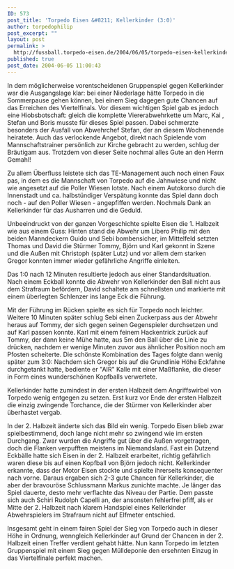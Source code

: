 ```yaml
---
ID: 573
post_title: 'Torpedo Eisen &#8211; Kellerkinder (3:0)'
author: torpedophilip
post_excerpt: ""
layout: post
permalink: >
  http://fussball.torpedo-eisen.de/2004/06/05/torpedo-eisen-kellerkinder-30/
published: true
post_date: 2004-06-05 11:00:43
---
```

In dem möglicherweise vorentscheidenen Gruppenspiel gegen Kellerkinder war die Ausgangslage klar: bei einer Niederlage hätte Torpedo in die Sommerpause gehen können, bei einem Sieg dagegen gute Chancen auf das Erreichen des Viertelfinals. Vor diesem wichtigen Spiel gab es jedoch eine Hiobsbotschaft: gleich die komplette Viererabwehrkette um Marc, Kai , Stefan und Boris musste für dieses Spiel passen. Dabei schmerzte besonders der Ausfall von Abwehrchef Stefan, der an diesem Wochenende heiratete. Auch das verlockende Angebot, direkt nach Spielende vom Mannschaftstrainer persönlich zur Kirche gebracht zu werden, schlug der Bräutigam aus. Trotzdem von dieser Seite nochmal alles Gute an den Herrn Gemahl!

Zu allem Überfluss leistete sich das TE-Management auch noch einen Faux pas, in dem es die Mannschaft von Torpedo auf die Jahnwiese und nicht wie angesetzt auf die Poller Wiesen lotste. Nach einem Autokorso durch die Innenstadt und ca. halbstündiger Verspätung konnte das Spiel dann doch noch - auf den Poller Wiesen - angepfiffen werden. Nochmals Dank an Kellerkinder für das Ausharren und die Geduld.

Unbeeindruckt von der ganzen Vorgeschichte spielte Eisen die 1. Halbzeit wie aus einem Guss: Hinten stand die Abwehr um Libero Philip mit den beiden Manndeckern Guido und Sebi bombensicher, im Mittelfeld setzten Thomas und David die Stürmer Tommy, Björn und Karl gekonnt in Szene und die Außen mit Christoph (später Lutz) und vor allem dem starken Gregor konnten immer wieder gefährliche Angriffe einleiten.

Das 1:0 nach 12 Minuten resultierte jedoch aus einer Standardsituation. Nach einem Eckball konnte die Abwehr von Kellerkinder den Ball nicht aus dem Strafraum befördern, David schaltete am schnellsten und markierte mit einem überlegten Schlenzer ins lange Eck die Führung.

Mit der Führung im Rücken spielte es sich für Torpedo noch leichter. Weitere 10 Minuten später schlug Sebi einen Zuckerpass aus der Abwehr heraus auf Tommy, der sich gegen seinen Gegenspieler durchsetzen und auf Karl passen konnte. Karl mit einem feinem Hackentrick zurück auf Tommy, der dann keine Mühe hatte, aus 5m den Ball über die Linie zu drücken, nachdem er wenige Minuten zuvor aus ähnlicher Position noch am Pfosten scheiterte. Die schönste Kombination des Tages folgte dann wenig später zum 3:0: Nachdem sich Gregor bis auf die Grundlinie Höhe Eckfahne durchgetankt hatte, bediente er "AIR" Kalle mit einer Maßflanke, die dieser in Form eines wunderschönen Kopfballs verwertete.

Kellerkinder hatte zumindest in der ersten Halbzeit dem Angriffswirbel von Torpedo wenig entgegen zu setzen. Erst kurz vor Ende der ersten Halbzeit die einzig zwingende Torchance, die der Stürmer von Kellerkinder aber überhastet vergab.

In der 2. Halbzeit änderte sich das Bild ein wenig. Torpedo Eisen blieb zwar spielbestimmend, doch lange nicht mehr so zwingend wie im ersten Durchgang. Zwar wurden die Angriffe gut über die Außen vorgetragen, doch die Flanken verpufften meistens im Niemandsland. Fast ein Dutzend Eckbälle hatte sich Eisen in der 2. Halbzeit erarbeitet, richtig gefährlich waren diese bis auf einen Kopfball von Björn jedoch nicht. Kellerkinder erkannte, dass der Motor Eisen stockte und spielte ihrerseits konsequenter nach vorne. Daraus ergaben sich 2-3 gute Chancen für Kellerkinder, die aber der bravouröse Schlussmann Markus zunichte machte. Je länger das Spiel dauerte, desto mehr verflachte das Niveau der Partie. Dem passte sich auch Schiri Rudolph Capelli an, der ansonsten fehlerfrei pfiff, als er Mitte der 2. Halbzeit nach klarem Handspiel eines Kellerkinder Abwehrspielers im Strafraum nicht auf Elfmeter entschied.

Insgesamt geht in einem fairen Spiel der Sieg von Torpedo auch in dieser Höhe in Ordnung, wenngleich Kellerkinder auf Grund der Chancen in der 2. Halbzeit einen Treffer verdient gehabt hätte. Nun kann Torpedo im letzten Gruppenspiel mit einem Sieg gegen Mülldeponie den ersehnten Einzug in das Viertelfinale perfekt machen.